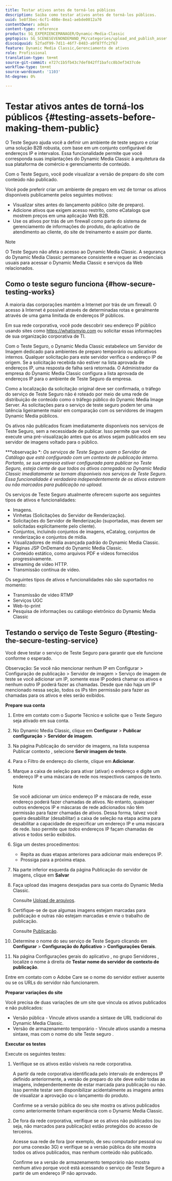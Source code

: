 ```yaml
---
title: Testar ativos antes de torná-los públicos
description: Saiba como testar ativos antes de torná-los públicos.
uuid: 5e8f3bec-6cf1-408e-8ea1-aebde0012a70
contentOwner: admin
content-type: reference
products: SG_EXPERIENCEMANAGER/Dynamic-Media-Classic
geptopics: SG_SCENESEVENONDEMAND_PK/categories/upload_and_publish_assets
discoiquuid: 52fadf99-7d11-46f7-8483-a9f87ffc2f67
feature: Dynamic Media Classic,Gerenciamento de ativos
role: Profissional
translation-type: tm+mt
source-git-commit: e727c1b5fb43c7def842ff1bafcc8b3ef3437cde
workflow-type: tm+mt
source-wordcount: '1103'
ht-degree: 0%

---
```



# Testar ativos antes de torná-los públicos {#testing-assets-before-making-them-public}

O Teste Seguro ajuda você a definir um ambiente de teste seguro e criar uma solução B2B robusta, com base em um conjunto configurável de endereços IP e intervalos. Essa funcionalidade permite que você corresponda suas implantações do Dynamic Media Classic à arquitetura da sua plataforma de comércio e gerenciamento de conteúdo.

Com o Teste Seguro, você pode visualizar a versão de preparo do site com conteúdo não publicado.

Você pode preferir criar um ambiente de preparo em vez de tornar os ativos disponíveis publicamente pelos seguintes motivos:

* Visualizar sites antes do lançamento público (site de preparo).
* Adicione ativos que exigem acesso restrito, como eCatalogs que mostrem preços em uma aplicação Web B2B.
* Use os ativos por trás de um firewall como parte do sistema de gerenciamento de informações do produto, do aplicativo de atendimento ao cliente, do site de treinamento e assim por diante.

>[!NOTE]
>
>O Teste Seguro não afeta o acesso ao Dynamic Media Classic. A segurança do Dynamic Media Classic permanece consistente e requer as credenciais usuais para acessar o Dynamic Media Classic e serviços da Web relacionados.

## Como o teste seguro funciona {#how-secure-testing-works}

A maioria das corporações mantém a Internet por trás de um firewall. O acesso à Internet é possível através de determinadas rotas e geralmente através de uma gama limitada de endereços IP públicos.

Em sua rede corporativa, você pode descobrir seu endereço IP público usando sites como https://whatismyip.com ou solicitar essas informações de sua organização corporativa de TI.

Com o Teste Seguro, o Dynamic Media Classic estabelece um Servidor de Imagem dedicado para ambientes de preparo temporário ou aplicativos internos. Qualquer solicitação para este servidor verifica o endereço IP de origem. Se a solicitação recebida não estiver na lista aprovada de endereços IP, uma resposta de falha será retornada. O Administrador da empresa do Dynamic Media Classic configura a lista aprovada de endereços IP para o ambiente de Teste Seguro da empresa.

Como a localização da solicitação original deve ser confirmada, o tráfego do serviço de Teste Seguro não é roteado por meio de uma rede de distribuição de conteúdo como o tráfego público do Dynamic Media Image Server. As solicitações para o serviço de teste seguro podem ter uma latência ligeiramente maior em comparação com os servidores de imagem Dynamic Media públicos.

Os ativos não publicados ficam imediatamente disponíveis nos serviços de Teste Seguro, sem a necessidade de publicar. Isso permite que você execute uma pré-visualização antes que os ativos sejam publicados em seu servidor de imagens voltado para o público.

***observação **: Os serviços de Teste Seguro usam o Servidor de Catálogo que está configurado com um contexto de publicação interno. Portanto, se sua empresa estiver configurada para publicar no Teste Seguro, esteja ciente de que todos os ativos carregados no Dynamic Media Classic imediatamente se tornam disponíveis nos serviços de Teste Seguro. Essa funcionalidade é verdadeira independentemente de os ativos estarem ou não marcados para publicação no upload.*

Os serviços de Teste Seguro atualmente oferecem suporte aos seguintes tipos de ativos e funcionalidades:

<!-- 

Comment Type: remark
Last Modified By: unknown unknown 
Last Modified Date: 

<p>Added videos to list below 9/11/2012. Moved “Render Server requests” from unsupported to supported, listed below on 3/15/2016 as per email from Cynthia March 11, 2016)</p>

 -->

* Imagens.
* Vinhetas (Solicitações do Servidor de Renderização).
* Solicitações do Servidor de Renderização (suportadas, mas devem ser solicitadas explicitamente pelo cliente).
* Conjuntos, incluindo conjuntos de imagens, eCatalog, conjuntos de renderização e conjuntos de mídia.
* Visualizadores de mídia avançada padrão do Dynamic Media Classic.
* Páginas JSP OnDemand do Dynamic Media Classic.
* Conteúdo estático, como arquivos PDF e vídeos fornecidos progressivamente.
* streaming de vídeo HTTP.
* Transmissão contínua de vídeo.

Os seguintes tipos de ativos e funcionalidades não são suportados no momento:

* Transmissão de vídeo RTMP
* Serviços UGC
* Web-to-print
* Pesquisa de informações ou catálogo eletrônico do Dynamic Media Classic

## Testando o serviço de Teste Seguro {#testing-the-secure-testing-service}

Você deve testar o serviço de Teste Seguro para garantir que ele funcione conforme o esperado.

Observação: Se você não mencionar nenhum IP em Configurar > Configuração de publicação > Servidor de imagem > Serviço de imagem de teste
se você adicionar um IP, somente esse IP poderá chamar os ativos e nenhum outro IP poderá fazer as chamadas. Desde que não haja um IP mencionado nessa seção, todos os IPs têm permissão para fazer as chamadas para os ativos e eles serão exibidos.

**Prepare sua conta**

<!-- 

Comment Type: remark
Last Modified By: unknown unknown 
Last Modified Date: 

<p>RB: Rewrote entire steps under “Prepare your account” 9/10/2012</p>

 -->

1. Entre em contato com o Suporte Técnico e solicite que o Teste Seguro seja ativado em sua conta.
1. No Dynamic Media Classic, clique em **Configurar** > **Publicar configuração** > **Servidor de imagem**.
1. Na página Publicação do servidor de imagens, na lista suspensa Publicar contexto , selecione **Servir imagem de teste**.
1. Para o Filtro de endereço do cliente, clique em **Adicionar**.
1. Marque a caixa de seleção para ativar (ativar) o endereço e digite um endereço IP e uma máscara de rede nos respectivos campos de texto.

   >[!NOTE]
   >
   >Se você adicionar um único endereço IP e máscara de rede, esse endereço poderá fazer chamadas de ativos. No entanto, quaisquer outros endereços IP e máscaras de rede adicionados não têm permissão para fazer chamadas de ativos. Dessa forma, talvez você queira desabilitar (desabilitar) a caixa de seleção na etapa acima para desabilitar a capacidade de especificar um endereço IP e uma máscara de rede. Isso permite que *todos* endereços IP façam chamadas de ativos e todos serão exibidos.

1. Siga um destes procedimentos:
   * Repita as duas etapas anteriores para adicionar mais endereços IP.
   * Prossiga para a próxima etapa.
1. Na parte inferior esquerda da página Publicação do servidor de imagens, clique em **Salvar**
1. Faça upload das imagens desejadas para sua conta do Dynamic Media Classic.

   Consulte [Upload de arquivos](uploading-files.md#uploading_files).

1. Certifique-se de que algumas imagens estejam marcadas para publicação e outras não estejam marcadas e envie o trabalho de publicação.

   Consulte [Publicação](publishing-files.md#publishing_files).

1. Determine o nome do seu serviço de Teste Seguro clicando em **Configurar** > **Configuração do Aplicativo** > **Configurações Gerais**.
1. Na página Configurações gerais do aplicativo , no grupo Servidores , localize o nome à direita de **Testar nome do servidor de contexto de publicação**.

Entre em contato com o Adobe Care se o nome do servidor estiver ausente ou se os URLs do servidor não funcionarem.

**Preparar variações do site**

Você precisa de duas variações de um site que vincula os ativos publicados e não publicados:

* Versão pública - Vincule ativos usando a sintaxe de URL tradicional do Dynamic Media Classic.
* Versão de armazenamento temporário - Vincule ativos usando a mesma sintaxe, mas com o nome do site Teste seguro .

**Executar os testes**

Execute os seguintes testes:

1. Verifique se os ativos estão visíveis na rede corporativa.

   A partir da rede corporativa identificada pelo intervalo de endereços IP definido anteriormente, a versão de preparo do site deve exibir todas as imagens, independentemente de estar marcada para publicação ou não. Isso permite testar sem disponibilizar acidentalmente as imagens antes de visualizar a aprovação ou o lançamento do produto.

   Confirme se a versão pública do seu site mostra os ativos publicados como anteriormente tinham experiência com o Dynamic Media Classic.

1. De fora da rede corporativa, verifique se os ativos não publicados (ou seja, não marcados para publicação) estão protegidos do acesso de terceiros.

   Acesse sua rede de fora (por exemplo, de seu computador pessoal ou por uma conexão 3G) e verifique se a versão pública do site mostra todos os ativos publicados, mas nenhum conteúdo não publicado.

   Confirme se a versão de armazenamento temporário não mostra nenhum ativo porque você está acessando o serviço de Teste Seguro a partir de um endereço IP não aprovado.

